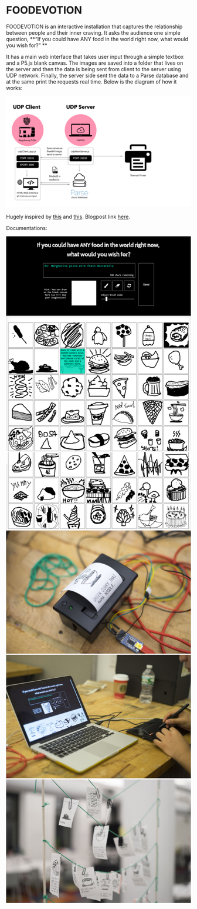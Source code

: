 # FOODEVOTION

FOODEVOTION is an interactive installation that captures the relationship between people and their inner craving. It asks the audience one simple question, **“If you could have ANY food in the world right now, what would you wish for?” **

It has a main web interface that takes user input through a simple textbox and a P5.js blank canvas. The images are saved into a folder that lives on the server and then the data is being sent from client to the server using UDP network. Finally, the server side sent the data to a Parse database and at the same print the requests real time. Below is the diagram of how it works:

![image](https://raw.githubusercontent.com/umisyam/IOT_Fall2015/master/Final_FOODEVOTION/assets/diagram.png)

Hugely inspired by [this](https://github.com/xseignard/thermalPrinter) and [this](https://github.com/JasperP/Thermal-Printer-Story). Blogpost link [here](https://iotfall2015.wordpress.com/2015/12/21/foodevotion-when-you-wish-upon-food/).

Documentations:


![image](https://raw.githubusercontent.com/umisyam/IOT_Fall2015/master/Final_FOODEVOTION/assets/1.png)
![image](https://raw.githubusercontent.com/umisyam/IOT_Fall2015/master/Final_FOODEVOTION/assets/2.jpg)
![image](https://raw.githubusercontent.com/umisyam/IOT_Fall2015/master/Final_FOODEVOTION/assets/3.jpg)
![image](https://raw.githubusercontent.com/umisyam/IOT_Fall2015/master/Final_FOODEVOTION/assets/4.jpg)
